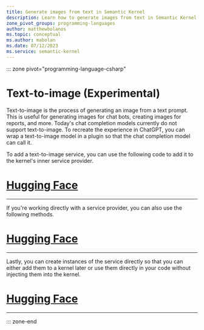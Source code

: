 ```yaml
---
title: Generate images from text in Semantic Kernel
description: Learn how to generate images from text in Semantic Kernel using Hugging Face.
zone_pivot_groups: programming-languages
author: matthewbolanos
ms.topic: conceptual
ms.author: mabolan
ms.date: 07/12/2023
ms.service: semantic-kernel
---
```



::: zone pivot="programming-language-csharp"
# Text-to-image (Experimental)

Text-to-image is the process of generating an image from a text prompt. This is useful for generating images for chat bots, creating images for reports, and more. Today's chat completion models currently do not support text-to-image. To recreate the experience in ChatGPT, you can wrap a text-to-image model in a plugin so that the chat completion model can call it.


To add a text-to-image service, you can use the following code to add it to the kernel's inner service provider.

# [Hugging Face](#tab/HuggingFace)

---

If you're working directly with a service provider, you can also use the following methods.

# [Hugging Face](#tab/HuggingFace)

---

Lastly, you can create instances of the service directly so that you can either add them to a kernel later or use them directly in your code without injecting them into the kernel.

# [Hugging Face](#tab/HuggingFace)

---

::: zone-end
